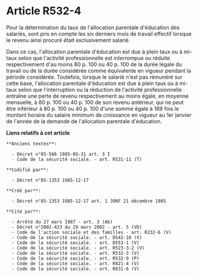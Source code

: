 # Article R532-4

Pour la détermination du taux de l'allocation parentale d'éducation des salariés, sont pris en compte les six derniers mois
de travail effectif lorsque le revenu ainsi procuré était exclusivement salarié. 

Dans ce cas, l'allocation parentale d'éducation est due à plein taux ou à mi-taux selon que l'activité professionnelle est
interrompue ou réduite respectivement d'au moins 80 p. 100 ou 40 p. 100 de la durée légale du travail ou de la durée
considérée comme équivalente en vigueur pendant la période considérée. Toutefois, lorsque le salarié n'est pas rémunéré sur
cette base, l'allocation parentale d'éducation est due à plein taux ou à mi-taux selon que l'interruption ou la réduction de
l'activité professionnelle entraîne une perte de revenu respectivement au moins égale, en moyenne mensuelle, à 80 p. 100 ou
40 p. 100 de son revenu antérieur, qui ne peut être inférieur à 80 p. 100 ou 40 p. 100 d'une somme égale à 169 fois le
montant horaire du salaire minimum de croissance en vigueur au 1er janvier de l'année de la demande de l'allocation parentale
d'éducation.

**Liens relatifs à cet article**

	**Anciens textes**:

	  - Décret n°85-566 1985-05-31 art. 3 I
	  - Code de la sécurité sociale. - art. R531-11 (T)

	**Codifié par**:

	  - Décret n°85-1353 1985-12-17

	**Créé par**:

	  - Décret n°85-1353 1985-12-17 art. 1 JORF 21 décembre 1985

	**Cité par**:

	  - Arrêté du 27 mars 1987 - art. 3 (Ab)
	  - Décret n°2002-423 du 29 mars 2002 - art. 5 (VD)
	  - Code de l'action sociale et des familles - art. R232-6 (V)
	  - Code de la sécurité sociale. - art. D542-10 (V)
	  - Code de la sécurité sociale. - art. D553-1 (V)
	  - Code de la sécurité sociale. - art. R523-3-2 (V)
	  - Code de la sécurité sociale. - art. R532-3 (V)
	  - Code de la sécurité sociale. - art. R532-9 (P)
	  - Code de la sécurité sociale. - art. R821-4 (V)
	  - Code de la sécurité sociale. - art. R831-6 (V)
